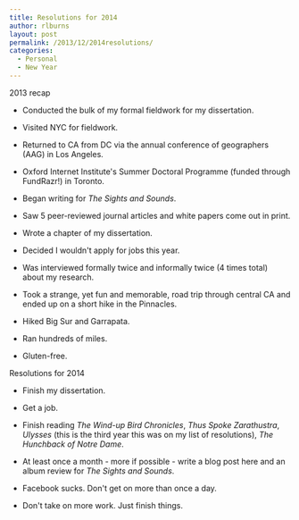 ```yaml
---
title: Resolutions for 2014
author: rlburns
layout: post
permalink: /2013/12/2014resolutions/
categories:
  - Personal
  - New Year
---
```


2013 recap

- Conducted the bulk of my formal fieldwork for my dissertation.

- Visited NYC for fieldwork.

- Returned to CA from DC via the annual conference of geographers (AAG) in Los Angeles.

- Oxford Internet Institute's Summer Doctoral Programme (funded through FundRazr!) in Toronto.

- Began writing for *The Sights and Sounds*.

- Saw 5 peer-reviewed journal articles and white papers come out in print. 

- Wrote a chapter of my dissertation.

- Decided I wouldn't apply for jobs this year.

- Was interviewed formally twice and informally twice (4 times total) about my research.

- Took a strange, yet fun and memorable, road trip through central CA and ended up on a short hike in the Pinnacles.

- Hiked Big Sur and Garrapata.

- Ran hundreds of miles.

- Gluten-free.


Resolutions for 2014

- Finish my dissertation.

- Get a job.

- Finish reading *The Wind-up Bird Chronicles*, *Thus Spoke Zarathustra*, *Ulysses* (this is the third year this was on my list of resolutions), *The Hunchback of Notre Dame*. 

- At least once a month - more if possible - write a blog post here and an album review for *The Sights and Sounds*.

- Facebook sucks. Don't get on more than once a day.

- Don't take on more work. Just finish things.